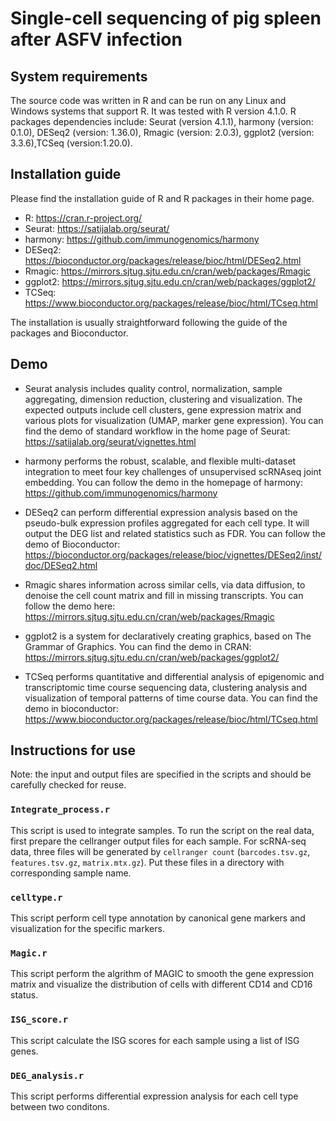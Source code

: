 # Single-cell sequencing of pig spleen after ASFV infection

## System requirements

The source code was written in R and can be run on any Linux and Windows systems that support R. It was tested with R version 4.1.0. 
R packages dependencies include: Seurat (version 4.1.1),  harmony (version: 0.1.0), DESeq2 (version: 1.36.0), Rmagic (version: 2.0.3), ggplot2 (version: 3.3.6),TCSeq (version:1.20.0).


## Installation guide
Please find the installation guide of R and R packages in their home page.

- R: https://cran.r-project.org/
- Seurat: https://satijalab.org/seurat/
- harmony: https://github.com/immunogenomics/harmony 
- DESeq2: https://bioconductor.org/packages/release/bioc/html/DESeq2.html
- Rmagic: https://mirrors.sjtug.sjtu.edu.cn/cran/web/packages/Rmagic
- ggplot2: https://mirrors.sjtug.sjtu.edu.cn/cran/web/packages/ggplot2/
- TCSeq: https://www.bioconductor.org/packages/release/bioc/html/TCseq.html

The installation is usually straightforward following the guide of the packages and Bioconductor.

## Demo
- Seurat analysis includes quality control, normalization, sample aggregating, dimension reduction, clustering and visualization. The expected outputs include cell clusters, gene expression matrix and various plots for visualization (UMAP, marker gene expression). You can find the demo of standard workflow in the home page of Seurat: https://satijalab.org/seurat/vignettes.html

- harmony performs the robust, scalable, and flexible multi-dataset integration to meet four key challenges of unsupervised scRNAseq joint embedding. You can follow the demo in the homepage of harmony:  https://github.com/immunogenomics/harmony

- DESeq2 can perform differential expression analysis based on the pseudo-bulk expression profiles aggregated for each cell type. It will output the DEG list and related statistics such as FDR. You can follow the demo of Bioconductor: https://bioconductor.org/packages/release/bioc/vignettes/DESeq2/inst/doc/DESeq2.html

- Rmagic shares information across similar cells, via data diffusion, to denoise the cell count matrix and fill in missing transcripts. You can follow the demo here: https://mirrors.sjtug.sjtu.edu.cn/cran/web/packages/Rmagic

- ggplot2 is a system for declaratively creating graphics, based on The Grammar of Graphics. You can find the demo in CRAN: https://mirrors.sjtug.sjtu.edu.cn/cran/web/packages/ggplot2/

- TCSeq performs quantitative and differential analysis of epigenomic and transcriptomic time course sequencing data, clustering analysis and visualization of temporal patterns of time course data. You can find the demo in bioconductor: https://www.bioconductor.org/packages/release/bioc/html/TCseq.html

## Instructions for use

Note: the input and output files are specified in the scripts and should be carefully checked for reuse.

### `Integrate_process.r`

This script is used to integrate samples. To run the script on the real data, first prepare the cellranger output files for each sample.
For scRNA-seq data, three files will be generated by `cellranger count` (`barcodes.tsv.gz`, `features.tsv.gz`, `matrix.mtx.gz`). Put these files in a directory with corresponding sample name. 


### `celltype.r`

This script perform cell type annotation by canonical gene markers and visualization for the specific markers. 


### `Magic.r`

This script perform the algrithm of MAGIC to smooth the gene expression matrix and visualize the distribution of cells with different CD14 and CD16 status.  

### `ISG_score.r`

This script calculate the ISG scores for each sample using a list of ISG genes.


### `DEG_analysis.r`

This script performs differential expression analysis for each cell type between two conditons.

